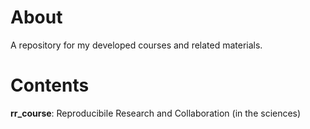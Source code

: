 # About
A repository for my developed courses and related materials. 

# Contents
**rr_course**: Reproducibile Research and Collaboration (in the sciences)



